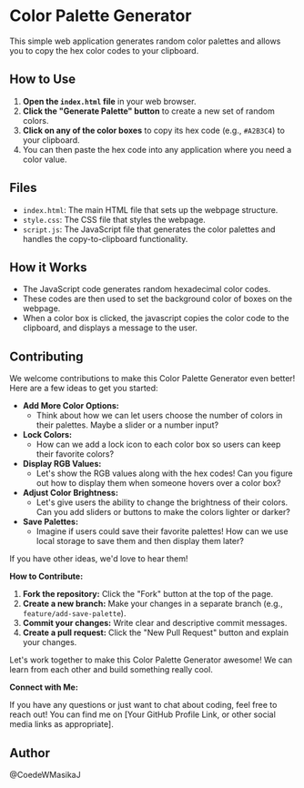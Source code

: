 # Color Palette Generator

This simple web application generates random color palettes and allows you to copy the hex color codes to your clipboard.

## How to Use

1.  **Open the `index.html` file** in your web browser.
2.  **Click the "Generate Palette" button** to create a new set of random colors.
3.  **Click on any of the color boxes** to copy its hex code (e.g., `#A2B3C4`) to your clipboard.
4.  You can then paste the hex code into any application where you need a color value.

## Files

* `index.html`: The main HTML file that sets up the webpage structure.
* `style.css`: The CSS file that styles the webpage.
* `script.js`: The JavaScript file that generates the color palettes and handles the copy-to-clipboard functionality.

## How it Works

* The JavaScript code generates random hexadecimal color codes.
* These codes are then used to set the background color of boxes on the webpage.
* When a color box is clicked, the javascript copies the color code to the clipboard, and displays a message to the user.

## Contributing

We welcome contributions to make this Color Palette Generator even better! Here are a few ideas to get you started:

* **Add More Color Options:**
    * Think about how we can let users choose the number of colors in their palettes. Maybe a slider or a number input?
* **Lock Colors:**
    * How can we add a lock icon to each color box so users can keep their favorite colors?
* **Display RGB Values:**
    * Let's show the RGB values along with the hex codes! Can you figure out how to display them when someone hovers over a color box?
* **Adjust Color Brightness:**
    * Let's give users the ability to change the brightness of their colors. Can you add sliders or buttons to make the colors lighter or darker?
* **Save Palettes:**
    * Imagine if users could save their favorite palettes! How can we use local storage to save them and then display them later?

If you have other ideas, we'd love to hear them!

**How to Contribute:**

1.  **Fork the repository:** Click the "Fork" button at the top of the page.
2.  **Create a new branch:** Make your changes in a separate branch (e.g., `feature/add-save-palette`).
3.  **Commit your changes:** Write clear and descriptive commit messages.
4.  **Create a pull request:** Click the "New Pull Request" button and explain your changes.

Let's work together to make this Color Palette Generator awesome! We can learn from each other and build something really cool.

**Connect with Me:**

If you have any questions or just want to chat about coding, feel free to reach out! You can find me on \[Your GitHub Profile Link, or other social media links as appropriate].

## Author
@CoedeWMasikaJ